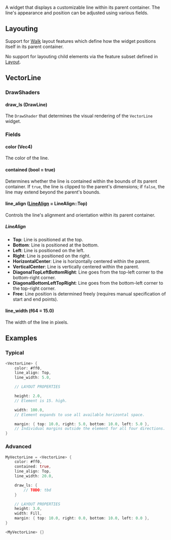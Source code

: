 A widget that displays a customizable line within its parent container. The line's appearance and position can be adjusted using various fields.

## Layouting

Support for [Walk](Walk.md) layout features which define how the widget positions itself in its parent container.

No support for layouting child elements via the feature subset defined in [Layout](Layout.md).

## VectorLine

### DrawShaders

#### draw_ls (DrawLine)

The `DrawShader` that determines the visual rendering of the `VectorLine` widget.

### Fields

#### color (Vec4)

The color of the line.

#### contained (bool = true)

Determines whether the line is contained within the bounds of its parent container. If `true`, the line is clipped to the parent's dimensions; if `false`, the line may extend beyond the parent's bounds.

#### line_align ([LineAlign](#linealign) = LineAlign::Top)

Controls the line's alignment and orientation within its parent container.

##### LineAlign

- **Top**: Line is positioned at the top.
- **Bottom**: Line is positioned at the bottom.
- **Left**: Line is positioned on the left.
- **Right**: Line is positioned on the right.
- **HorizontalCenter**: Line is horizontally centered within the parent.
- **VerticalCenter**: Line is vertically centered within the parent.
- **DiagonalTopLeftBottomRight**: Line goes from the top-left corner to the bottom-right corner.
- **DiagonalBottomLeftTopRight**: Line goes from the bottom-left corner to the top-right corner.
- **Free**: Line position is determined freely (requires manual specification of start and end points).

#### line_width (f64 = 15.0)

The width of the line in pixels.

## Examples

### Typical
```Rust
<VectorLine> {
	color: #ff0,
	line_align: Top,
	line_width: 5.0,

	// LAYOUT PROPERTIES

	height: 2.0,
	// Element is 15. high.

	width: 100.0,
	// Element expands to use all available horizontal space.

	margin: { top: 10.0, right: 5.0, bottom: 10.0, left: 5.0 },
	// Individual margins outside the element for all four directions.
}
```
### Advanced
```Rust
MyVectorLine = <VectorLine> {
	color: #ff0,
	contained: true,
	line_align: Top,
	line_width: 20.0,

	draw_ls: {
		// TODO: tbd
	}

	// LAYOUT PROPERTIES
	height: 3.0,
	width: Fill,
	margin: { top: 10.0, right: 0.0, bottom: 10.0, left: 0.0 },
}

<MyVectorLine> {}
```
